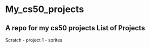 # My_cs50_projects
A repo for my cs50 projects
List of Projects
---------------------------
Scratch - project 1 - sprites
